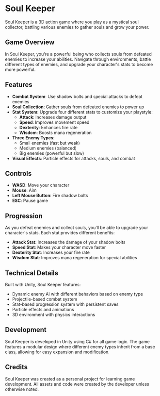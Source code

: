 # Soul Keeper

Soul Keeper is a 3D action game where you play as a mystical soul collector, battling various enemies to gather souls and grow your power.

## Game Overview

In Soul Keeper, you're a powerful being who collects souls from defeated enemies to increase your abilities. Navigate through environments, battle different types of enemies, and upgrade your character's stats to become more powerful.

## Features

- **Combat System**: Use shadow bolts and special attacks to defeat enemies
- **Soul Collection**: Gather souls from defeated enemies to power up
- **Stat System**: Upgrade four different stats to customize your playstyle:
  - **Attack**: Increases damage output
  - **Speed**: Improves movement speed
  - **Dexterity**: Enhances fire rate
  - **Wisdom**: Boosts mana regeneration
- **Three Enemy Types**:
  - Small enemies (fast but weak)
  - Medium enemies (balanced)
  - Big enemies (powerful but slow)
- **Visual Effects**: Particle effects for attacks, souls, and combat

## Controls

- **WASD**: Move your character
- **Mouse**: Aim
- **Left Mouse Button**: Fire shadow bolts
- **ESC**: Pause game

## Progression

As you defeat enemies and collect souls, you'll be able to upgrade your character's stats. Each stat provides different benefits:

- **Attack Stat**: Increases the damage of your shadow bolts
- **Speed Stat**: Makes your character move faster
- **Dexterity Stat**: Increases your fire rate
- **Wisdom Stat**: Improves mana regeneration for special abilities

## Technical Details

Built with Unity, Soul Keeper features:

- Dynamic enemy AI with different behaviors based on enemy type
- Projectile-based combat system
- Stat-based progression system with persistent saves
- Particle effects and animations
- 3D environment with physics interactions

## Development

Soul Keeper is developed in Unity using C# for all game logic. The game features a modular design where different enemy types inherit from a base class, allowing for easy expansion and modification.

## Credits

Soul Keeper was created as a personal project for learning game development. All assets and code were created by the developer unless otherwise noted. 